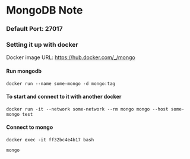 # MongoDB Note

### Default Port: 27017

### Setting it up with docker
Docker image URL: https://hub.docker.com/_/mongo
#### Run mongodb
```
docker run --name some-mongo -d mongo:tag
```

#### To start and connect to it with another docker
```
docker run -it --network some-network --rm mongo mongo --host some-mongo test
```

#### Connect to mongo
```
docker exec -it ff32bc4e4b17 bash

mongo
```
